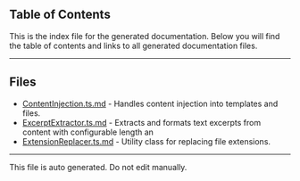 ## Table of Contents

This is the index file for the generated documentation. Below you will find the table of contents and links to all generated documentation files.

---


## Files

- [ContentInjection.ts.md](ContentInjection.ts.md) - Handles content injection into templates and files.
- [ExcerptExtractor.ts.md](ExcerptExtractor.ts.md) - Extracts and formats text excerpts from content with configurable length an
- [ExtensionReplacer.ts.md](ExtensionReplacer.ts.md) - Utility class for replacing file extensions.



---

This file is auto generated. Do not edit manually.